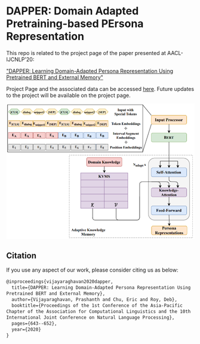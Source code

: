# DAPPER: Domain Adapted Pretraining-based PErsona Representation





This repo is related to the project page of the paper presented at AACL-IJCNLP'20:

["DAPPER: Learning Domain-Adapted Persona Representation Using Pretrained BERT and External Memory"](https://www.aclweb.org/anthology/2020.aacl-main.65/) 


Project Page and the associated data can be accessed [here](https://pralav.github.io/dapper/?c=12). 
Future updates to the project will be available on the project page.

![Image](/dapper_1.png)


## Citation

If you use any aspect of our work, please consider citing us as below:
```
@inproceedings{vijayaraghavan2020dapper,
  title={DAPPER: Learning Domain-Adapted Persona Representation Using Pretrained BERT and External Memory},
  author={Vijayaraghavan, Prashanth and Chu, Eric and Roy, Deb},
  booktitle={Proceedings of the 1st Conference of the Asia-Pacific Chapter of the Association for Computational Linguistics and the 10th International Joint Conference on Natural Language Processing},
  pages={643--652},
  year={2020}
}
```






